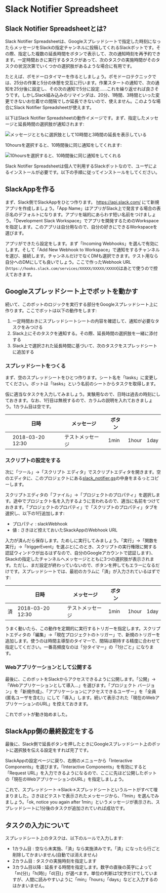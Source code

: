 # Slack Notifier Spreadsheet
## Slack Notifier Spreadsheetとは?
Slack Notifier Spreadsheetは、Googleスプレッドシートで指定した時刻になったらメッセージをSlackの指定チャンネルに投稿してくれるSlackボットです。その際、指定した複数の延長時間をボタンで表示して、次の通知時刻を再予約できます。一定時間おきに実行するタスクがあって、次のタスクの実施時間がそのタスクの状況次第でいくつかの選択肢があるような場合に有用です。

たとえば、ポモドーロタイマーを作るとしましょう。ポモドーロテクニックでは、25分の作業と5分の休憩を交互に行います。作業スタートの通知で、次の通知を25分後に設定し、その次の通知で5分に設定……これを繰り返せれば良さそうです。しかしSlack組み込みのリマインダは、20分、1時間、3時間といった変更できないお仕着せの間隔でしか延長できないので、使えません。このような場合にSlack Notifier Spreadsheetが使えます。

以下はSlack Notifier Spreadsheetの動作イメージです。まず、指定したメッセージと延長時間の選択肢が通知されます:

![メッセージとともに選択肢として10時間と3時間の延長を表示している](https://lh3.googleusercontent.com/TYWOUzwPJItlsT6VJm1xwxXADKn_hFHf2OnZ-17-z3ODtOfA62GrWR3KonrAraRN_KzmmTJlwrGf6AtKm94k36GqA0uMzadp9sbPd-g7gzsB0P7Evb0HevsoWSmBpku-006yd4_qT22Ay2NjPVpopZlPFcPqaRZT2L9rV-2ORgEPwxBhMnSbh2DuW0uASIbP5rQWN63_YFlb3_hFyrDU5ztMzrSDZ31TjicDD4ITLv97te2LFecqDoJrX1_uDnlo3Jr8uAr-7-skKT5h20m8uftewy12J6ADn_UnHhTLeP4N9v-3yp0M98QrM85K5xMgfZ1WyT_3qsXwmgHZ8jrH6ukrlriaat1nWuomw8ZWgK1OBFlRD_vTUEH8d4x8fQ42_oBaCbOfMGJjlLySppdSthBlJtd_jjYf0XsGJI0_-JRNiutFfL97fbcNk7vBx6gJnYTUjH5ZW0cvUrMLenkzuCgUFfP9YYxg7OF-JFWZUQeUiT3hQqgAdV3YRP0Cx2PcJi7TdOClwKCNUdshYiqffE_S8JpMwBlbdxMafgMzMmTeNzzXAP_CXMJwYB3Ap0RjYcp5ooRgU7CwsALrl04ez1iQFoaW54FQ3_KZuHmi=w720-h504-no)

10hoursを選択すると、10時間後に同じ通知をしてくれます:

![10hoursを選択すると、10時間後に同じ通知をしてくれる](https://lh3.googleusercontent.com/pXp-iCIYDWfuNUmGle07Fa7yTSFQOI6lRn7OxxVspxxpBr55QxTwuY7U3eIZL5NwNGN3_RCWaOjbjTD_V5ttAlxKi1xD0E7UVsvEC_wnNgLQP3r6G9rL24p85pjv5e5UAI5rRwVsxJkR7zBdGrHvqn07p1FF3eQ1sTfkOMqo9HdzDHxA-9yMWfqQo-veZ4w2coLqqkffLXzDkkJp2WMDPZVc5uOhAeyXIqAxlT-hlA_pbOL_AwqWRLjimmBem0CnQgKMn22MkbfhZ5AnDXfrOprCmqCtq4lQTvdMCV6gucsn28oWVa60Zine88O7fnkJOZjkNBeN8XWqH8KkuVqGLseJM1WsJanNjF4-7uiRrfCtWMMwEvDiXsJq1P4akYaOZvTt_U2Wk5yqArTOcoB-2dNVOZw0A30O2_TR5mkEg_AUOc6_dVFTeUnOsmOPjZPjqWdzFDvpmoVdbk1Xe3brw7HCKCnOdp15fGNaBF08NBzVlGuCPtGNdwdxy4KDTU6ACTsuoFn7ra6ELJYAzuDWWtUj-6J3lHETLXhOLzdxYR-JaBOsJgLWMuaqwlyNtERj9NlDVK_vDbDiZJVNz0HC5ZC_n4B8kT_JZlCbmnJn=w720-h144-no)

Slack Notifier Spreadsheetは個人で利用するSlackボットなので、ユーザによるインストールが必要です。以下の手順に従ってインストールをしてください。

## SlackAppを作る
まず、Slack側でSlackAppをひとつ作ります。 https://api.slack.com/ にて新規アプリを作成しましょう。「App Name」はアプリがSlack上で発言する場合の表示名のデフォルトになります。アプリを端的にあらわす短い名前をつけましょう。「Development Slack Workspace」でアプリを開発するためのWorkspaceを指定します。このアプリは自分用なので、自分の好きにできるWorkspaceを選びます。

アプリができたら設定をします。まず「Incoming Webhooks」を選んで有効にします。そして「Add New Webhook to Workspace」で通知をするチャンネルを選び、接続します。チャンネルだけでなくDMも選択できます。テスト用なら自分へのDMにしても良いでしょう。ここで作ったWebhook URL (`https://hooks.slack.com/services/XXXXX/XXXXX/XXXXX`)はあとで使うので控えておきます。

## Googleスプレッドシート上でボットを動かす
続いて、このボットのロジックを実行する部分をGoogleスプレッドシート上に作ります。ここでボットは以下の動作をします:

1. 一定時間おきにスプレッドシートシートの内容を確認して、通知が必要なタスクをみつける
2. Slack上にそのタスクを通知する。その際、延長時間の選択肢を一緒に添付する
3. Slack上で選択された延長時間に基づいて、次のタスクをスプレッドシートに追加する

### スプレッドシートをつくる
まず、空のスプレッドシートをひとつ作ります。シート名を「tasks」に変更してください。ボットは「tasks」という名前のシートからタスクを取得します。

仮に適当なタスクを入力してみましょう。実験用なので、日時は過去の時刻にしておきます。なお、1行目は無視するので、カラムの説明を入れておきましょう。1カラム目は空です。

|  | 日時 | メッセージ | ボタン |  |  |
---|------|-----------|-------|--|--
|  | 2018-03-20 12:30 | テストメッセージ | 1min | 1hour | 1day

### スクリプトの設定をする
次に「ツール」→「スクリプト エディタ」でスクリプトエディタを開きます。空のエディタに、このプロジェクトにある[slack_notifier.gs](https://github.com/tdtds/slack-notifier-spreadsheet/blob/master/slack_notifier.gs)の中身をまるっとコピーします。

スクリプトエディタの「ファイル」→「プロジェクトのプロパティ」を選択します。途中でプロジェクト名を入力するように言われるので、適当に名前をつけておきます。「プロジェクトのプロパティ」で「スクリプトのプロパティ」タブを選択し、以下の1行追加します:

* プロパティ : slackWebhook
* 値 : さきほど控えておいたSkackAppのWebhook URL

入力が済んだら保存します。ためしに実行してみましょう。「実行」→「関数を実行」→「triggerEvent」を選ぶと(このとき、スクリプトの実行権限に関する認証ウィンドウが出るはずなので、自分のGoogleアカウントで認証します)、Skackの指定したチャンネルへメッセージとともに3つの選択肢が表示されます。ただし、まだ設定が終わっていないので、ボタンを押してもエラーになるだけです。スプレッドシートでは、最初のカラムに「済」が入力されているはずです:

|  | 日時 | メッセージ | ボタン |  |  |
---|------|-----------|-------|--|--
| 済 | 2018-03-20 12:30 | テストメッセージ | 1min | 1hour | 1day

うまく動いたら、この動作を定期的に実行するトリガーを指定します。スクリプトエディタの「編集」→「現在プロジェクトのトリガー」で、新規のトリガーを追加します。使うのは時間主導型のタイマーで、間隔は期待する精度に合わせて指定してください。一番高頻度なのは「分タイマー」の「1分ごと」になります。

### Webアプリケーションとして公開する
最後に、このボットをSlackからアクセスできるように公開します。「公開」→「Webアプリケーションとして導入...」を選びます。「プロジェクト バージョン」を「新規作成」、「アプリケーションにアクセスできるユーザー」を「全員 (匿名ユーザを含む)」にして「導入」します。続いて表示された「現在のWebアプリケーションのURL」を控えておきます。

これでボットが動き始めました。

## SlackApp側の最終設定をする
最後に、Slack側で延長ボタンを押したときにGoogleスプレッドシート上のボットに選択肢を伝える設定をすれば完了です。

SlackAppの設定ページに戻り、右側のメニューから「Interactive Components」を選びます。「Interactive Components」を有効にすると「Request URL」を入力できるようになるので、ここに先ほど公開したボットの「現在のWebアプリケーションのURL」を指定しましょう。

これで、スプレッドシート→Slack→スプレッドシートというルートがすべて埋まりました。さきほどテストで表示されたメッセージから、「1min」を選んでみましょう。「ok, notice you again after 1min」というメッセージが表示され、スプレッドシートに1分後のタスクが追加されていれば成功です。

## タスクの入力について
スプレッドシート上のタスクは、以下のルールで入力します:

* 1カラム目 : 空なら未実施、「済」なら実施済みです。「済」になったら行ごと削除してかまいません(自動では消えません)
* 2カラム目 : タスクの実施時刻を指定します
* 3カラム目以降 : 延長する時間を指定します。数字の直後の英字によって「m(分)」「h(時)」「d(日)」が選べます。単位の判断は1文字だけでしていますが、人間に読みやすいように「min」「hours」「days」などと入力するのはかまいません。
